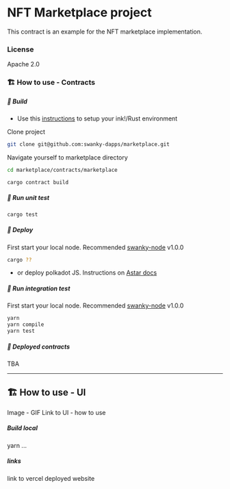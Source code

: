 # NFT Marketplace project
This contract is an example for the NFT marketplace implementation.

### License
Apache 2.0

### 🏗️ How to use - Contracts


##### 💫 Build
- Use this [instructions](https://use.ink/getting-started/setup) to setup your ink!/Rust environment

Clone project
```sh
git clone git@github.com:swanky-dapps/marketplace.git
```

Navigate yourself to marketplace directory
```sh
cd marketplace/contracts/marketplace
```

```sh
cargo contract build
```

##### 💫 Run unit test

```sh
cargo test
```
##### 💫 Deploy
First start your local node. Recommended [swanky-node](https://github.com/AstarNetwork/swanky-node) v1.0.0
```sh
cargo ??
```
- or deploy polkadot JS. Instructions on [Astar docs](https://docs.astar.network/docs/wasm/sc-dev/polkadotjs-ui)

##### 💫 Run integration test
First start your local node. Recommended [swanky-node](https://github.com/AstarNetwork/swanky-node) v1.0.0

```sh
yarn
yarn compile
yarn test
```

##### 💫 Deployed contracts
TBA

---
## 🏗️ How to use - UI
Image - GIF
Link to UI - how to use
##### Build local
yarn ...
##### links
link to vercel deployed website
